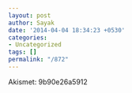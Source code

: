 ```yaml
---
layout: post
author: Sayak
date: '2014-04-04 18:34:23 +0530'
categories:
- Uncategorized
tags: []
permalink: "/872"
---
```

<p>Akismet: 9b90e26a5912</p>
